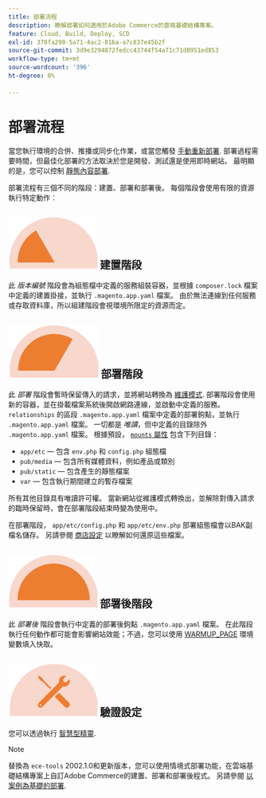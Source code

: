```yaml
---
title: 部署流程
description: 瞭解部署如何適用於Adobe Commerce的雲端基礎結構專案。
feature: Cloud, Build, Deploy, SCD
exl-id: 378fa290-5a71-4ac2-816a-a7c837e45b2f
source-git-commit: 3d9e3294872fedcc43744f54a71c71d8951ed853
workflow-type: tm+mt
source-wordcount: '396'
ht-degree: 0%

---
```


# 部署流程

當您執行環境的合併、推播或同步化作業，或當您觸發 [手動重新部署](../dev-tools/cloud-cli-overview.md#redeploy-the-environment). 部署過程需要時間，但最佳化部署的方法取決於您是開發、測試還是使用即時網站。 最明顯的是，您可以控制 [靜態內容部署](static-content.md).

部署流程有三個不同的階段：建置、部署和部署後。 每個階段會使用有限的資源執行特定動作：

## ![建置階段](../../assets/status-build.png) 建置階段

此 _版本編號_ 階段會為組態檔中定義的服務組裝容器，並根據 `composer.lock` 檔案中定義的建置掛接，並執行 `.magento.app.yaml` 檔案。 由於無法連線到任何服務或存取資料庫，所以組建階段會視環境所限定的資源而定。

## ![部署階段](../../assets/status-deploy.png) 部署階段

此 _部署_ 階段會暫時保留傳入的請求，並將網站轉換為 [維護模式](https://experienceleague.adobe.com/docs/commerce-operations/configuration-guide/setup/application-modes.html). 部署階段會使用新的容器，並在掛載檔案系統後開啟網路連線，並啟動中定義的服務。 `relationships` 的區段 `.magento.app.yaml` 檔案中定義的部署鉤點，並執行 `.magento.app.yaml` 檔案。 一切都是 _唯讀_，但中定義的目錄除外 `.magento.app.yaml` 檔案。 根據預設， [`mounts` 屬性](../application/properties.md#mounts) 包含下列目錄：

- `app/etc` — 包含 `env.php` 和 `config.php` 組態檔
- `pub/media` — 包含所有媒體資料，例如產品或類別
- `pub/static` — 包含產生的靜態檔案
- `var` — 包含執行期間建立的暫存檔案

所有其他目錄具有唯讀許可權。 當新網站從維護模式轉換出，並解除對傳入請求的臨時保留時，會在部署階段結束時變為使用中。

在部署階段， `app/etc/config.php` 和 `app/etc/env.php` 部署組態檔會以BAK副檔名儲存。 另請參閱 [商店設定](../store/store-settings.md#restore-configuration-files) 以瞭解如何還原這些檔案。

## ![部署後階段](../../assets/status-post-deploy.png) 部署後階段

此 _部署後_ 階段會執行中定義的部署後鉤點 `.magento.app.yaml` 檔案。 在此階段執行任何動作都可能會影響網站效能；不過，您可以使用 [WARMUP_PAGE](../environment/variables-post-deploy.md#warmuppages) 環境變數填入快取。

## ![驗證狀態](../../assets/status-verify.png) 驗證設定

您可以透過執行 [智慧型精靈](smart-wizards.md).

>[!NOTE]
>
>替換為 `ece-tools` 2002.1.0和更新版本，您可以使用情境式部署功能，在雲端基礎結構專案上自訂Adobe Commerce的建置、部署和部署後程式。 另請參閱 [以案例為基礎的部署](scenario-based.md).

